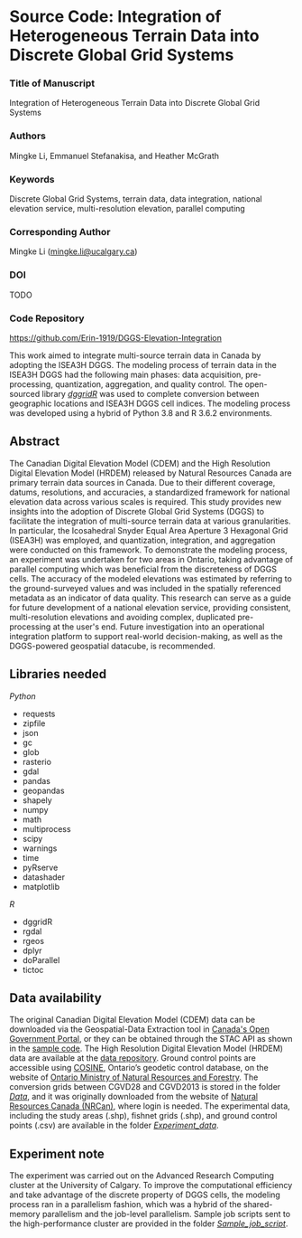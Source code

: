 # Source Code: Integration of Heterogeneous Terrain Data into Discrete Global Grid Systems

### Title of Manuscript
Integration of Heterogeneous Terrain Data into Discrete Global Grid Systems

### Authors
Mingke Li, Emmanuel Stefanakisa, and Heather McGrath

### Keywords
Discrete Global Grid Systems, terrain data, data integration, national elevation service, multi-resolution elevation, parallel computing

### Corresponding Author
Mingke Li (mingke.li@ucalgary.ca)

### DOI
TODO

### Code Repository
https://github.com/Erin-1919/DGGS-Elevation-Integration

This work aimed to integrate multi-source terrain data in Canada by adopting the ISEA3H DGGS. The modeling process of terrain data in the ISEA3H DGGS had the following main phases: data acquisition, pre-processing, quantization, aggregation, and quality control. The open-sourced library [*dggridR*](https://github.com/r-barnes/dggridR) was used to complete conversion between geographic locations and ISEA3H DGGS cell indices. The modeling process was developed using a hybrid of Python 3.8 and R 3.6.2 environments.

## Abstract
The Canadian Digital Elevation Model (CDEM) and the High Resolution Digital Elevation Model (HRDEM) released by Natural Resources Canada are primary terrain data sources
in Canada. Due to their different coverage, datums, resolutions, and accuracies, a standardized framework for national elevation data across various scales is required. This
study provides new insights into the adoption of Discrete Global Grid Systems (DGGS) to facilitate the integration of multi-source terrain data at various granularities. In particular, the Icosahedral Snyder Equal Area Aperture 3 Hexagonal Grid (ISEA3H) was employed, and quantization, integration, and aggregation were conducted on this framework. To demonstrate the modeling process, an experiment was undertaken for two areas in Ontario, taking advantage of parallel computing which was beneficial from the discreteness of
DGGS cells. The accuracy of the modeled elevations was estimated by referring to the ground-surveyed values and was included in the spatially referenced metadata as an
indicator of data quality. This research can serve as a guide for future development of a national elevation service, providing consistent, multi-resolution elevations and avoiding complex, duplicated pre-processing at the user's end. Future investigation into an operational integration platform to support real-world decision-making, as well as the DGGS-powered geospatial datacube, is recommended.

## Libraries needed
*Python*
 - requests
 - zipfile
 - json
 - gc
 - glob
 - rasterio
 - gdal
 - pandas
 - geopandas
 - shapely
 - numpy
 - math
 - multiprocess
 - scipy
 - warnings
 - time
 - pyRserve
 - datashader
 - matplotlib

*R*
 - dggridR
 - rgdal
 - rgeos
 - dplyr
 - doParallel
 - tictoc

## Data availability
The original Canadian Digital Elevation Model (CDEM) data can be downloaded via the Geospatial-Data Extraction tool in [Canada's Open Government Portal](https://maps.canada.ca/czs/index-en.html), or they can be obtained through the STAC API as shown in the [sample code](https://github.com/Erin-1919/DGGS-Elevation-Integration/blob/main/Script/01_data_acquisition.py). The High Resolution Digital Elevation Model (HRDEM) data are available at the [data repository](https://ftp.maps.canada.ca/pub/elevation/dem_mne/highresolution_hauteresolution/dtm_mnt). Ground control points are accessible using [COSINE](https://www.lioapplications.lrc.gov.on.ca/COSINE/index.html?viewer=COSINE.OntarioViewer&locale=en-CA), Ontario’s geodetic control database, on the website of [Ontario Ministry of Natural Resources and Forestry](https://www.ontario.ca/page/geodesy). The conversion grids between CGVD28 and CGVD2013 is stored in the folder [*Data*](https://github.com/Erin-1919/DGGS-Elevation-Integration/tree/main/Data), and it was originally downloaded from the website of [Natural Resources Canada (NRCan)](https://webapp.geod.nrcan.gc.ca/geod/process/download-helper.php?file_id=HT2_2010_CGG2013a), where login is needed. The experimental data, including the study areas (.shp), fishnet grids (.shp), and ground control points (.csv) are available in the folder [*Experiment_data*](https://github.com/Erin-1919/DGGS-Elevation-Integration/tree/main/Experiment_data).

## Experiment note
The experiment was carried out on the Advanced Research Computing cluster at the University of Calgary. To improve the computational efficiency and take advantage of the discrete property of DGGS cells, the modeling process ran in a parallelism fashion, which was a hybrid of the shared-memory parallelism and the job-level parallelism. Sample job scripts sent to the high-performance cluster are provided in the folder [*Sample_job_script*](https://github.com/Erin-1919/DGGS-Elevation-Integration/tree/main/Sample_job_script).
